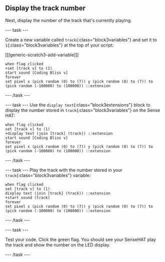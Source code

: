 ## Display the track number

Next, display the number of the track that's currently playing. 

--- task ---

Create a new variable called `track`{:class="block3variables"} and set it to `1`{:class="block3variables"} at the top of your script:

[[[generic-scratch3-add-variable]]]

```blocks3
when flag clicked
+set [track v] to (1)
start sound [Coding Bliss v]
forever
set pixel x (pick random (0) to (7)) y (pick random (0) to (7)) to (pick random (-100000) to (100000)) ::extension
```


--- /task ---

--- task ---
Use the `display text`{:class="block3extensions"} block to display the number stored in `track`{:class="block3variables"} on the Sense HAT:
```blocks3
when flag clicked
set [track v] to (1)
+display text (join [track] (track)) ::extension
start sound [Coding Bliss v]
forever
set pixel x (pick random (0) to (7)) y (pick random (0) to (7)) to (pick random (-100000) to (100000)) ::extension
```
--- /task ---

--- task ---
Play the track with the number stored in your `track`{:class="block3variables"} variable:
```blocks3
when flag clicked
set [track v] to (1)
display text (join [track] (track)) ::extension
+start sound (track)
forever
set pixel x (pick random (0) to (7)) y (pick random (0) to (7)) to (pick random (-100000) to (100000)) ::extension
```
--- /task ---

--- task ---

Test your code. Click the green flag. You should see your SenseHAT play the track and show the number on the LED display.

--- /task ---